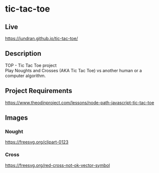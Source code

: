 # tic-tac-toe

## Live
https://jundran.github.io/tic-tac-toe/

## Description
TOP - Tic Tac Toe project  
Play Noughts and Crosses (AKA Tic Tac Toe) vs another human or a computer algorithm.

## Project Requirements
https://www.theodinproject.com/lessons/node-path-javascript-tic-tac-toe

## Images
### Nought
https://freesvg.org/clipart-0123
### Cross
https://freesvg.org/red-cross-not-ok-vector-symbol